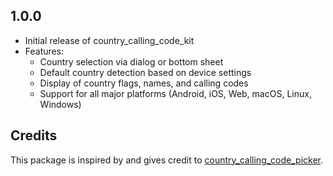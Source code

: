 ## 1.0.0

* Initial release of country_calling_code_kit
* Features:
  * Country selection via dialog or bottom sheet
  * Default country detection based on device settings
  * Display of country flags, names, and calling codes
  * Support for all major platforms (Android, iOS, Web, macOS, Linux, Windows)

## Credits

This package is inspired by and gives credit to [country_calling_code_picker](https://pub.dev/packages/country_calling_code_picker).
